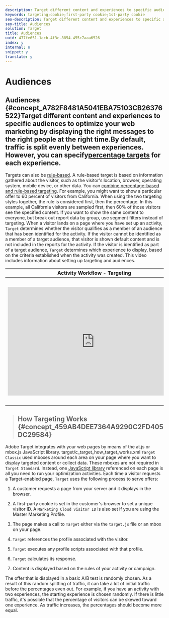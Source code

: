 ```yaml
---
description: Target different content and experiences to specific audiences to optimize your web marketing by displaying the right messages to the right people at the right time.
keywords: targeting;cookie;first-party cookie;1st-party cookie
seo-description: Target different content and experiences to specific audiences to optimize your web marketing by displaying the right messages to the right people at the right time.
seo-title: Audiences
solution: Target
title: Audiences
uuid: 477fe651-1acb-4f3c-8854-455c7aaa6526
index: y
internal: n
snippet: y
translate: y
---
```


# Audiences

## Audiences {#concept_A782F8481A5041EBA75103CB26376522}Target different content and experiences to specific audiences to optimize your web marketing by displaying the right messages to the right people at the right time.By default, traffic is split evenly between experiences. However, you can specify[percentage targets](c_target_rulebased.md#concept_9D0C47368EB942C9A66CE03C6BD92412) for each experience. 
Targets can also be [rule-based](c_target_rulebased.md#concept_087408B488304A54917585D40482791A). A rule-based target is based on information gathered about the visitor, such as the visitor's location, browser, operating system, mobile device, or other data. 
You can [combine percentage-based and rule-based targeting](c_target_rulebased.md#concept_D6B6F16F931C4E67AAB8F90621879FCC). For example, you might want to show a particular offer to 60 percent of visitors from California. When using the two targeting styles together, the rule is considered first, then the percentage. In this example, all California visitors are sampled first, then 60% of those visitors see the specified content. 
If you want to show the same content to everyone, but break out report data by group, use segment filters instead of targeting.
When a visitor lands on a page where you have set up an activity, `Target` determines whether the visitor qualifies as a member of an audience that has been identified for the activity. If the visitor cannot be identified as a member of a target audience, that visitor is shown default content and is not included in the reports for the activity. 
If the visitor is identified as part of a target audience, `Target` determines which experience to display, based on the criteria established when the activity was created. 
This video includes information about setting up targeting and audiences.

<table id="table_A3A70CC0C9F54131BB9F098B4DA8C9D6"> 
 <thead> 
  <tr> 
   <th class="entry" colspan="2">Activity Workflow - Targeting</th> 
   <th colname="col3" class="entry">2:14</th> 
  </tr>
 </thead>
 <tbody> 
  <tr> 
   <td colspan="2"> 
    <div width="550" class="video-iframe"> 
     <iframe src="https://www.youtube.com/embed/LOmBgKPeBtA/" frameborder="0" webkitallowfullscreen="true" mozallowfullscreen="true" oallowfullscreen="true" msallowfullscreen="true" allowfullscreen="allowfullscreen" scrolling="no" width="550" height="345">https://www.youtube.com/embed/LOmBgKPeBtA/</iframe>
    </div> </td> 
   <td colname="col3"> <p> 
     <ul id="ul_FF4FEC7BC7A34461BAA54FBE18A8E63B"> 
      <li id="li_7D6D4CB2E771430F84D2B658F8611532"> <p>Assign an audience to your activity</p> </li> 
      <li id="li_61D9DDCD3AFB40E2BC55AFED5CD6C405"> <p>Throttle traffic up or down</p> </li> 
      <li id="li_745F20CC95DF4BE48173991CB42EC50A"> <p>Select your traffic allocation method</p> </li> 
      <li id="li_699D4D5D089A4FB7BA4C5E95337AC34A"> <p>Allocate traffic between different experiences</p> </li> 
     </ul> </p> </td> 
  </tr> 
 </tbody> 
</table>

>## How Targeting Works {#concept_459AB4DEE7364A9290C2FD405DC29584}<keyword>
 Adobe Target
</keyword> integrates with your web pages by means of the 
<filepath>
 at.js
</filepath> or 
<filepath>
 mbox.js
</filepath> JavaScript library. 
<draft-comment otherprops="merge">
 target/c_target_how_target_works.xml
</draft-comment>`Target Classic` used mboxes around each area on your page where you want to display targeted content or collect data. These mboxes are not required in `Target Standard`. Instead, one [JavaScript library](c_target-implement.md#concept_60B748DE4293488F917E8F1FA4C7E9EB) referenced on each page is all you need to run your optimization activities. 
Each time a visitor requests a Target-enabled page, `Target` uses the following process to serve offers: 

1. A customer requests a page from your server and it displays in the browser.

1. A first-party cookie is set in the customer's browser to set a unique visitor ID.
   A `Marketing Cloud visitor ID` is also set if you are using the Master Marketing Profile. 

1. The page makes a call to `Target` either via the `target.js` file or an mbox on your page. 

1. `Target` references the profile associated with the visitor. 

1. `Target` executes any profile scripts associated with that profile. 

1. `Target` calculates its response. 

1. Content is displayed based on the rules of your activity or campaign.


The offer that is displayed in a basic A/B test is randomly chosen. As a result of this random splitting of traffic, it can take a lot of initial traffic before the percentages even out. For example, if you have an activity with two experiences, the starting experience is chosen randomly. If there is little traffic, it's possible that the percentage of visitors can be skewed toward one experience. As traffic increases, the percentages should become more equal.
